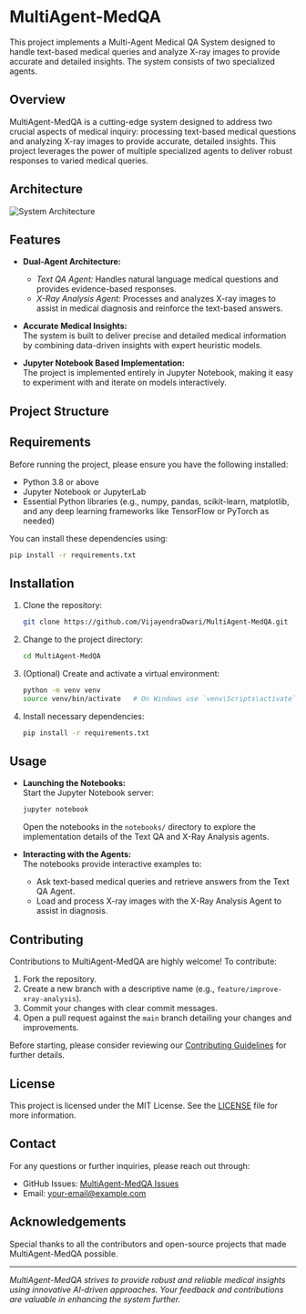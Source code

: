 # MultiAgent-MedQA
This project implements a Multi-Agent Medical QA System designed to handle text-based medical queries and analyze X-ray images to provide accurate and detailed insights. The system consists of two specialized agents.

## Overview
MultiAgent-MedQA is a cutting-edge system designed to address two crucial aspects of medical inquiry: processing text-based medical questions and analyzing X-ray images to provide accurate, detailed insights. This project leverages the power of multiple specialized agents to deliver robust responses to varied medical queries.

## Architecture
![System Architecture](./diagram-MedQA.png)

## Features
- **Dual-Agent Architecture:**  
  - *Text QA Agent:* Handles natural language medical questions and provides evidence-based responses.
  - *X-Ray Analysis Agent:* Processes and analyzes X-ray images to assist in medical diagnosis and reinforce the text-based answers.
  
- **Accurate Medical Insights:**  
  The system is built to deliver precise and detailed medical information by combining data-driven insights with expert heuristic models.

- **Jupyter Notebook Based Implementation:**  
  The project is implemented entirely in Jupyter Notebook, making it easy to experiment with and iterate on models interactively.

## Project Structure


## Requirements
Before running the project, please ensure you have the following installed:
- Python 3.8 or above
- Jupyter Notebook or JupyterLab
- Essential Python libraries (e.g., numpy, pandas, scikit-learn, matplotlib, and any deep learning frameworks like TensorFlow or PyTorch as needed)

You can install these dependencies using:
```bash
pip install -r requirements.txt
```

## Installation
1. Clone the repository:
   ```bash
   git clone https://github.com/VijayendraDwari/MultiAgent-MedQA.git
   ```
2. Change to the project directory:
   ```bash
   cd MultiAgent-MedQA
   ```
3. (Optional) Create and activate a virtual environment:
   ```bash
   python -m venv venv
   source venv/bin/activate   # On Windows use `venv\Scripts\activate`
   ```
4. Install necessary dependencies:
   ```bash
   pip install -r requirements.txt
   ```

## Usage
- **Launching the Notebooks:**  
  Start the Jupyter Notebook server:
  ```bash
  jupyter notebook
  ```
  Open the notebooks in the `notebooks/` directory to explore the implementation details of the Text QA and X-Ray Analysis agents.

- **Interacting with the Agents:**  
  The notebooks provide interactive examples to:
  - Ask text-based medical queries and retrieve answers from the Text QA Agent.
  - Load and process X-ray images with the X-Ray Analysis Agent to assist in diagnosis.

## Contributing
Contributions to MultiAgent-MedQA are highly welcome! To contribute:
1. Fork the repository.
2. Create a new branch with a descriptive name (e.g., `feature/improve-xray-analysis`).
3. Commit your changes with clear commit messages.
4. Open a pull request against the `main` branch detailing your changes and improvements.

Before starting, please consider reviewing our [Contributing Guidelines](CONTRIBUTING.md) for further details.

## License
This project is licensed under the MIT License. See the [LICENSE](LICENSE) file for more information.

## Contact
For any questions or further inquiries, please reach out through:
- GitHub Issues: [MultiAgent-MedQA Issues](https://github.com/VijayendraDwari/MultiAgent-MedQA/issues)
- Email: [your-email@example.com](vijayendra.dwari@gmail.com)

## Acknowledgements
Special thanks to all the contributors and open-source projects that made MultiAgent-MedQA possible.

---
*MultiAgent-MedQA strives to provide robust and reliable medical insights using innovative AI-driven approaches. Your feedback and contributions are valuable in enhancing the system further.*
